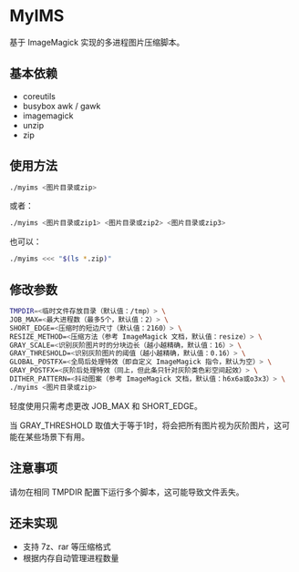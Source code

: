 # MyIMS

基于 ImageMagick 实现的多进程图片压缩脚本。

## 基本依赖

- coreutils
- busybox awk / gawk
- imagemagick
- unzip
- zip

## 使用方法

```sh
./myims <图片目录或zip>
```

或者：
```sh
./myims <图片目录或zip1> <图片目录或zip2> <图片目录或zip3>
```

也可以：
```sh
./myims <<< "$(ls *.zip)"
```

## 修改参数

```sh
TMPDIR=<临时文件存放目录（默认值：/tmp）> \
JOB_MAX=<最大进程数（最多5个，默认值：2）> \
SHORT_EDGE=<压缩时的短边尺寸（默认值：2160）> \
RESIZE_METHOD=<压缩方法（参考 ImageMagick 文档，默认值：resize）> \
GRAY_SCALE=<识别灰阶图片时的分块边长（越小越精确，默认值：16）> \
GRAY_THRESHOLD=<识别灰阶图片的阈值（越小越精确，默认值：0.16）> \
GLOBAL_POSTFX=<全局后处理特效（即自定义 ImageMagick 指令，默认为空）> \
GRAY_POSTFX=<灰阶后处理特效（同上，但此条只针对灰阶类色彩空间起效）> \
DITHER_PATTERN=<抖动图案（参考 ImageMagick 文档，默认值：h6x6a或o3x3）> \
./myims <图片目录或zip>
```

轻度使用只需考虑更改 JOB_MAX 和 SHORT_EDGE。

当 GRAY_THRESHOLD 取值大于等于1时，将会把所有图片视为灰阶图片，这可能在某些场景下有用。

## 注意事项

请勿在相同 TMPDIR 配置下运行多个脚本，这可能导致文件丢失。

## 还未实现

- 支持 7z、rar 等压缩格式
- 根据内存自动管理进程数量
